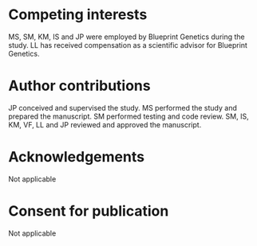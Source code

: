 # Competing interests

MS, SM, KM, IS and JP were employed by Blueprint Genetics during the study. LL has received compensation as a scientific advisor for Blueprint Genetics.

# Author contributions

JP conceived and supervised the study. MS performed the study and prepared the manuscript. SM performed testing and code review. SM, IS, KM, VF, LL and JP reviewed and approved the manuscript.

# Acknowledgements

Not applicable

# Consent for publication

Not applicable

